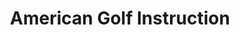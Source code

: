 ---
title: "American Golf Instruction"
address: "Greystones Driving Range Greystones Co Wicklow Co. Wicklow"
tel: "(086)6016321"
county: "Wicklow"
category: "Golf Lessons"
type: "Content"
lat: "53.13884334"
lng: "-6.073761129"
---
